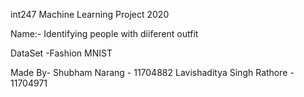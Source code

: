 int247 Machine Learning Project 2020

Name:- Identifying people with diiferent outfit

DataSet -Fashion MNIST

Made By- Shubham Narang - 11704882 
         Lavishaditya Singh Rathore - 11704971
